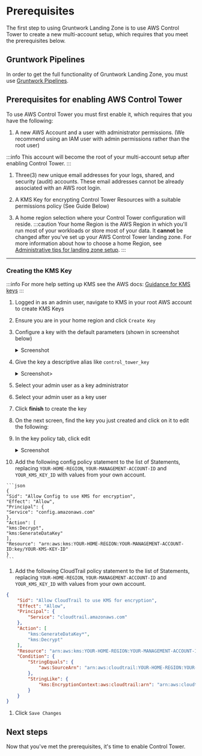 # Prerequisites

The first step to using Gruntwork Landing Zone is to use AWS Control Tower to create a new multi-account setup, which requires that you meet the prerequisites below.

## Gruntwork Pipelines

In order to get the full functionality of Gruntwork Landing Zone, you must use [Gruntwork Pipelines](/pipelines/overview/).

## Prerequisites for enabling AWS Control Tower

To use AWS Control Tower you must first enable it, which requires that you have the following:

1. A new AWS Account and a user with administrator permissions. (We recommend using an IAM user with admin permissions rather than the root user)

  :::info
  This account will become the root of your multi-account setup after enabling Control Tower.
  :::

1. Three(3) new unique email addresses for your logs, shared, and security (audit) accounts. These email addresses cannot be already associated with an AWS root login.

1. A KMS Key for encrypting Control Tower Resources with a suitable permissions policy (See Guide Below)

1. A home region selection where your Control Tower configuration will reside.
   :::caution
   Your home Region is the AWS Region in which you'll run most of your workloads or store most of your data. It **cannot** be changed after you've set up your AWS Control Tower landing zone. For more information about how to choose a home Region, see [Administrative tips for landing zone setup](https://docs.aws.amazon.com/controltower/latest/userguide/tips-for-admin-setup.html).
   :::

---

### Creating the KMS Key

:::info
For more help setting up KMS see the AWS docs: [Guidance for KMS keys](https://docs.aws.amazon.com/en_us/controltower/latest/userguide//kms-guidance.html)
:::

1. Logged in as an admin user, navigate to KMS in your root AWS account to create KMS Keys

1. Ensure you are in your home region and click `Create Key`

  1. Configure a key with the default parameters (shown in screenshot below)
    <details>
    <summary>Screenshot</summary>
    ![KMS Key Defaults](/img/devops-foundations/account/kms-default.png)
    </details>

  1. Give the key a descriptive alias like `control_tower_key`
    <details>
    <summary>Screenshot></summary>
    ![KMS Key Alias](/img/devops-foundations/account/kms-name.png)
    </details>

  1. Select your admin user as a key administrator

  1. Select your admin user as a key user

  1. Click **finish** to create the key

1. On the next screen, find the key you just created and click on it to edit the following:

  1. In the key policy tab, click edit
    <details>
    <summary>Screenshot</summary>
    ![Edit Key Policy](/img/devops-foundations/account/edit-key-policy.png)
    </details>

  1. Add the following config policy statement to the list of Statements, replacing `YOUR-HOME-REGION`, `YOUR-MANAGEMENT-ACCOUNT-ID` and `YOUR_KMS_KEY_ID` with values from your own account.

    ```json
    {
    "Sid": "Allow Config to use KMS for encryption",
    "Effect": "Allow",
    "Principal": {
    "Service": "config.amazonaws.com"
    },
    "Action": [
    "kms:Decrypt",
    "kms:GenerateDataKey"
    ],
    "Resource": "arn:aws:kms:YOUR-HOME-REGION:YOUR-MANAGEMENT-ACCOUNT-ID:key/YOUR-KMS-KEY-ID"
    }
    ```

  1. Add the following CloudTrail policy statement to the list of Statements, replacing `YOUR-HOME-REGION`, `YOUR-MANAGEMENT-ACCOUNT-ID` and `YOUR_KMS_KEY_ID` with values from your own account.

   ```json
   {
       "Sid": "Allow CloudTrail to use KMS for encryption",
       "Effect": "Allow",
       "Principal": {
           "Service": "cloudtrail.amazonaws.com"
       },
       "Action": [
           "kms:GenerateDataKey*",
           "kms:Decrypt"
       ],
       "Resource": "arn:aws:kms:YOUR-HOME-REGION:YOUR-MANAGEMENT-ACCOUNT-ID:key/YOUR-KMS-KEY-ID",
       "Condition": {
           "StringEquals": {
               "aws:SourceArn": "arn:aws:cloudtrail:YOUR-HOME-REGION:YOUR-MANAGEMENT-ACCOUNT-ID:trail/aws-controltower-BaselineCloudTrail"
           },
           "StringLike": {
               "kms:EncryptionContext:aws:cloudtrail:arn": "arn:aws:cloudtrail:*:YOUR-MANAGEMENT-ACCOUNT-ID:trail/*"
           }
       }
   }
   ```

  1. Click `Save Changes`

## Next steps

Now that you've met the prerequisites, it's time to enable Control Tower.
